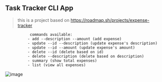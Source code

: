 ## Task Tracker CLI App

> this is a project based on https://roadmap.sh/projects/expense-tracker

               commands available:
              - add --description --amount (add expense)
              - update --id --description (update expense's description)
              - update --id --amount (update expense's amount)
              - delete --id (delete based on id)
              - delete --description (delete based on description)
              - summary (show total expenses)
              - list (view all expenses)


![image](https://github.com/user-attachments/assets/fd961a2f-f482-4c58-81ad-fac29fcf7a40)
